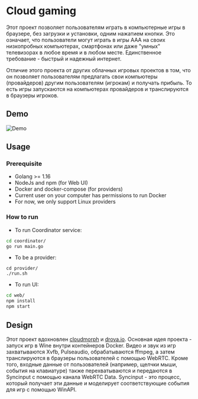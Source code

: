 # Cloud gaming

Этот проект позволяет пользователям играть в компьютерные игры в браузере, без загрузки и установки, одним нажатием кнопки.
Это означает, что пользователи могут играть в игры AAA на своих низкопробных компьютерах, смартфонах или даже "умных" телевизорах в любое время и в любом месте.
Единственное требование - быстрый и надежный интернет.

Отличие этого проекта от других облачных игровых проектов в том, что он позволяет пользователям предлагать свои компьютеры (провайдеров) другим пользователям (игрокам) и получать прибыль.
То есть игры запускаются на компьютерах провайдеров и транслируются в браузеры игроков.

## Demo

![Demo](https://user-images.githubusercontent.com/16115992/159097057-be003206-8d2c-49f4-973b-7a27fccb8559.gif)

## Usage

### Prerequisite
- Golang >= 1.16
- NodeJs and npm (for Web UI)
- Docker and docker-compose (for providers)
- Current user on your computer has permissions to run Docker
- For now, we only support Linux providers

### How to run

- To run Coordinator service:
```bash
cd coordinator/
go run main.go
```

- To be a provider:
```
cd provider/
./run.sh
```

- To run UI:
```bash
cd web/
npm install
npm start
```

## Design

Этот проект вдохновлен [cloudmorph](https://github.com/giongto35/cloud-morph) и [drova.io](https://drova.io/).
Основная идея проекта - запуск игр в Wine внутри контейнеров Docker.
Видео и звук из игр захватываются Xvfb, Pulseaudio, обрабатываются ffmpeg, а затем транслируются в браузеры пользователей с помощью WebRTC.
Кроме того, входные данные от пользователей (например, щелчки мыши, события на клавиатуре) также перехватываются и передаются в Syncinput с помощью канала WebRTC Data.
Syncinput - это процесс, который получает эти данные и моделирует соответствующие события для игр с помощью WinAPI.
